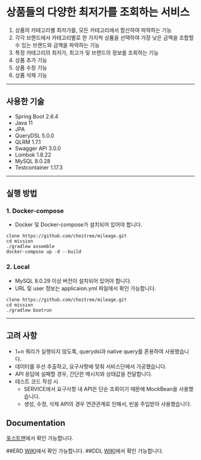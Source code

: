 # 상품들의 다양한 최저가를 조회하는 서비스
1. 상품의 카테고리별 최저가를, 모든 카테고리에서 합산하여 파악하는 기능
2. 각각 브랜드에서 카테고리별로 한 가지씩 상품을 선택하여 가장 낮은 금액을 조합할 수 있는 브랜드와 금액을 파악하는 기능 
3. 특정 카테고리의 최저가, 최고가 및 브랜드의 정보를 조회하는 기능
4. 상품 추가 기능
5. 상품 수정 기능
6. 상품 삭제 기능

---
## 사용한 기술
- Spring Boot 2.6.4
- Java 11
- JPA 
- QueryDSL 5.0.0
- QLRM 1.7.1
- Swagger API 3.0.0
- Lombok 1.8.22
- MySQL 8.0.28
- Testcontainer 1.17.3

---
## 실행 방법
### 1. Docker-compose
- Docker 및 Docker-compose가 설치되어 있어야 합니다.
```
clone https://github.com/choitree/mileage.git
cd mission
./gradlew assemble
docker-compose up -d --build
```
### 2. Local
- MySQL 8.0.29 이상 버전이 설치되어 있어야 합니다.
- URL 및 user 정보는 applicaion.yml 파일에서 확인 가능합니다.
```
clone https://github.com/choitree/mileage.git
cd mission
./gradlew bootrun
```
---
## 고려 사항 
- 1+n 쿼리가 실행되지 않도록, querydsl과 native query를 혼용하여 사용했습니다.
- 데이터를 우선 추출하고, 요구사항에 맞춰 서비스단에서 가공했습니다.
- API 응답에 실패할 경우, 간단한 메시지와 상태값을 전달합니다.
- 테스트 코드 작성 시
  - SERVICE에서 요구사항 내 API은 단순 조회이기 때문에 MockBean을 사용했습니다.
  - 생성, 수정, 삭제 API의 경우 연관관계로 인해서, 빈을 주입받아 사용했습니다.
 
## Documentation
[포스트맨](https://documenter.getpostman.com/view/15294373/UzQvskDq)에서 확인 가능합니다.

##ERD
[WIKI](https://github.com/choitree/mission/wiki/ERD)에서 확인 가능합니다.
##DDL
[WIKI](https://github.com/choitree/mission/wiki/DDL)에서 확인 가능합니다.
  